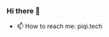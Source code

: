 ### Hi there 👋
- 📫 How to reach me: piqi.tech

<!--
**FiqSky/FiqSky** is a ✨ _special_ ✨ repository because its `README.md` (this file) appears on your GitHub profile.

Here are some ideas to get you started:

- 🔭 I’m currently working on ...
- 🌱 I’m currently learning ...
- 👯 I’m looking to collaborate on ...
- 🤔 I’m looking for help with ...
- 💬 Ask me about ...
- 📫 How to reach me: piqi.tech
- 😄 Pronouns: ...
- ⚡ Fun fact: ...
-->
